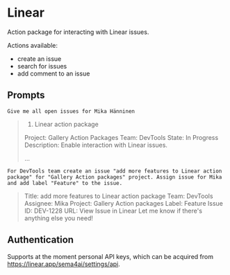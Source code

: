 # Linear

Action package for interacting with Linear issues.

Actions available:

- create an issue
- search for issues
- add comment to an issue

## Prompts

```
Give me all open issues for Mika Hänninen
```

> 1. Linear action package
>
> Project: Gallery Action Packages
> Team: DevTools
> State: In Progress
> Description: Enable interaction with Linear issues.
>
> ...

```
For DevTools team create an issue "add more features to Linear action package" for "Gallery Action packages" project. Assign issue for Mika and add label "Feature" to the issue.
```

> Title: add more features to Linear action package
> Team: DevTools
> Assignee: Mika
> Project: Gallery Action packages
> Label: Feature
> Issue ID: DEV-1228
> URL: View Issue in Linear
> Let me know if there's anything else you need!

## Authentication

Supports at the moment personal API keys, which can be acquired from https://linear.app/sema4ai/settings/api.
